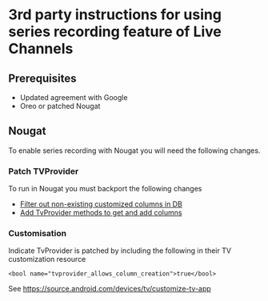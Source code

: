 # 3rd party instructions for using series recording feature of Live Channels

## Prerequisites

*   Updated agreement with Google
*   Oreo or patched Nougat

## Nougat

To enable series recording with Nougat you will need the following changes.

### Patch TVProvider

To run in Nougat you must backport the following changes

*   [Filter out non-existing customized columns in
    DB](https://partner-android.googlesource.com/platform/packages/providers/TvProvider/+/142162af889b2c124bb012eea608c6a65eed54bb)
*   [Add TvProvider methods to get and add
    columns](https://partner-android.googlesource.com/platform/packages/providers/TvProvider/+/cda6788ae903513a555fd3e07a5a1c14218c40a2)

### Customisation

Indicate TvProvider is patched by including the following in their TV
customization resource

```
<bool name="tvprovider_allows_column_creation">true</bool>
```

See https://source.android.com/devices/tv/customize-tv-app
